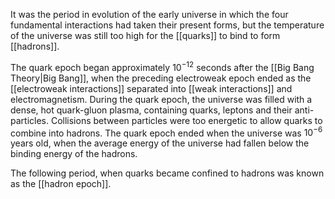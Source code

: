 It was the period in evolution of the early universe in which the four fundamental interactions had taken their present forms, but the temperature of the universe was still too high for the [[quarks]] to bind to form [[hadrons]].

The quark epoch began approximately $10^{-12}$ seconds after the [[Big Bang Theory|Big Bang]], when the preceding electroweak epoch ended as the [[electroweak interactions]] separated into [[weak interactions]] and electromagnetism. During the quark epoch, the universe was filled with a dense, hot quark-gluon plasma, containing quarks, leptons and their anti-particles. Collisions between particles were too energetic to allow quarks to combine into hadrons. The quark epoch ended when the universe was $10^{-6}$ years old, when the average energy of the universe had fallen below the binding energy of the hadrons.

The following period, when quarks became confined to hadrons was known as the [[hadron epoch]].